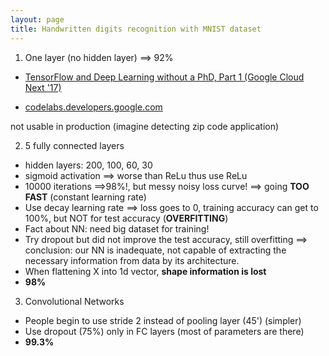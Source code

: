 ```yaml
---
layout: page
title: Handwritten digits recognition with MNIST dataset
---
```

1. One layer (no hidden layer)
==> 92%

- [TensorFlow and Deep Learning without a PhD, Part 1 (Google Cloud Next '17)](https://youtu.be/u4alGiomYP4)

- [codelabs.developers.google.com](https://codelabs.developers.google.com/codelabs/cloud-tensorflow-mnist/#0)

not usable in production (imagine detecting zip code application)

2. 5 fully connected layers
- hidden layers: 200, 100, 60, 30
- sigmoid activation ==> worse than ReLu thus use ReLu
- 10000 iterations ==>98%!, but messy noisy loss curve! ==> going **TOO FAST** (constant learning rate)
- Use decay learning rate ==> loss goes to 0, training accuracy can get to 100%, but NOT for test accuracy (**OVERFITTING**)
- Fact about NN: need big dataset for training!
- Try dropout but did not improve the test accuracy, still overfitting ==> conclusion: our NN is inadequate, not capable of extracting the necessary information from data by its architecture.
- When flattening X into 1d vector, **shape information is lost**
- **98%**

3. Convolutional Networks
- People begin to use stride 2 instead of pooling layer (45') (simpler)
- Use dropout (75%) only in FC layers (most of parameters are there)
- **99.3%**
